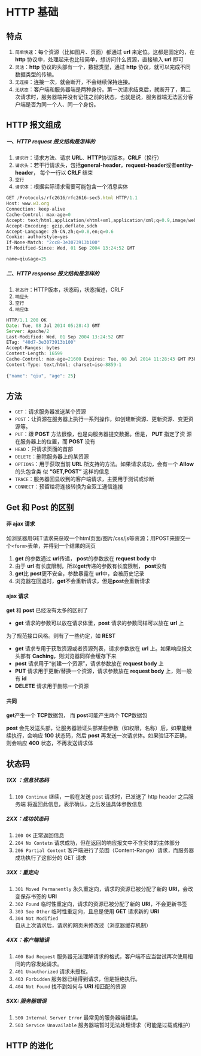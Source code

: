 # HTTP 基础

## 特点
1. `简单快速`：每个资源（比如图片、页面）都通过 **url** 来定位。这都是固定的，在 **http** 协议中，处理起来也比较简单，想访问什么资源，直接输入 **url** 即可
2. `灵活`：**http** 协议的头部有一个，数据类型，通过 **http** 协议，就可以完成不同数据类型的传输。
3. `无连接`：连接一次，就会断开，不会继续保持连接。
4. `无状态`：客户端和服务器端是两种身份。第一次请求结束后，就断开了，第二次请求时，服务器端并没有记住之前的状态，也就是说，服务器端无法区分客户端是否为同一个人、同一个身份。

## HTTP 报文组成

##### 一、HTTP request 报⽂结构是怎样的

1. `请求行`：请求方法、请求 **URL**、**HTTP**协议版本，**CRLF**（换行）
2. `请求头`：若⼲⾏请求头，包括**general-header**，**request-header**或者**entity-header**， 每个⼀⾏以 **CRLF** 结束
3. `空行`
4. `请求体`：根据实际请求需要可能包含⼀个消息实体

```javascript
GET /Protocols/rfc2616/rfc2616-sec5.html HTTP/1.1 
Host: www.w3.org 
Connection: keep-alive 
Cache-Control: max-age=0 
Accept: text/html,application/xhtml+xml,application/xml;q=0.9,image/webp,*/ User-Agent: Mozilla/5.0 (Windows NT 6.1; WOW64) AppleWebKit/537.36 (KHTML, Referer: https://www.google.com.hk/) 
Accept-Encoding: gzip,deflate,sdch 
Accept-Language: zh-CN,zh;q=0.8,en;q=0.6 
Cookie: authorstyle=yes 
If-None-Match: "2cc8-3e3073913b100" 
If-Modified-Since: Wed, 01 Sep 2004 13:24:52 GMT 

name=qiu&age=25 
```

##### 二、HTTP response 报⽂结构是怎样的

1. `状态行`：HTTP版本，状态码，状态描述，CRLF 
2. `响应头`
3. `空行`
4. `响应体`

```javascript
HTTP/1.1 200 OK 
Date: Tue, 08 Jul 2014 05:28:43 GMT 
Server: Apache/2 
Last-Modified: Wed, 01 Sep 2004 13:24:52 GMT 
ETag: "40d7-3e3073913b100" 
Accept-Ranges: bytes 
Content-Length: 16599 
Cache-Control: max-age=21600 Expires: Tue, 08 Jul 2014 11:28:43 GMT P3P: policyref="http://www.w3.org/2001/05/P3P/p3p.xml" 
Content-Type: text/html; charset=iso-8859-1 
 
{"name": "qiu", "age": 25}
```

## 方法

- `GET`：请求服务器发送某个资源
- `POST`：让资源在服务器上执行一系列操作，如创建新资源、更新资源、变更资源等。
- `PUT`：跟 **POST** ⽅法很像，也是向服务器提交数据。但是， **PUT** 指定了资 源在服务器上的位置，⽽ **POST** 没有
- `HEAD`：只请求⻚⾯的⾸部
- `DELETE`：删除服务器上的某资源
- `OPTIONS`：⽤于获取当前 **URL** 所⽀持的⽅法。如果请求成功，会有⼀个 **Allow** 的头包含类 似 **“GET,POST”** 这样的信息
- `TRACE`：服务器回显收到的客户端请求，主要用于测试或诊断
- `CONNECT`：预留给将连接转换为全双工通信连接

## Get 和 Post 的区别

#### 非 ajax 请求

如浏览器用GET请求来获取一个html页面/图片/css/js等资源；用POST来提交一个`<form>`表单，并得到一个结果的网页

1. **get** 的参数通过 **url**传递， **post**的参数放在 **request body** 中
2. 由于 **url** 有长度限制，所以**get**传递的参数有长度限制， **post**没有
3. **get**比 **post**更不安全，参数暴露在 **url**中，会被历史记录
4. 浏览器在回退时，**get**不会重新请求，但是**post**会重新请求

#### ajax 请求

**get** 和 **post** 已经没有太多的区别了

- **get** 请求的参数可以放在请求体里，**post** 请求的参数同样可以放在 **url** 上

为了规范接口风格。则有了一些约定，如 **REST**

- **get** 请求专用于获取资源或者资源列表，请求参数放在 **url** 上。如果响应报文头部有 **Caching**，则浏览器同样会缓存下来
- **post** 请求用于“创建一个资源”，请求参数放在 **request body** 上
- **PUT** 请求用于更新/替换一个资源，请求参数放在 **request body** 上，则一般有 **id**
- **DELETE** 请求用于删除一个资源

#### 共同

**get**产生一个 **TCP**数据包， 而 **post**可能产生两个 **TCP**数据包

**post** 会先发送头部，让服务器验证头部某些参数（如权限，名称）后，如果能继续执行，会响应 **100** 状态码，然后 **post** 再发送一次请求体。如果验证不正确，则会响应 **400** 状态，不再发送请求体  

## 状态码

##### **1XX** ：信息状态码 

1. `100 Continue` 继续，⼀般在发送 post 请求时，已发送了 http header 之后服务端 将返回此信息，表示确认，之后发送具体参数信息 

##### **2XX**：成功状态码 

1. `200 OK` 正常返回信息 
2. `204 No Contetn` 请求成功，但在返回的响应报文中不含实体的主体部分
3. `206 Partial Content` 客户端进行了范围（Content-Range）请求，而服务器成功执行了这部分的 GET 请求 

##### **3XX**：重定向 

1. `301 Moved Permanently` 永久重定向，请求的资源已被分配了新的 **URI**，会改变保存书签的 **URI**
2. `302 Found` 临时性重定向，请求的资源已被分配了新的 **URI**，不会更新书签
3. `303 See Other` 临时性重定向，且总是使⽤ **GET** 请求新的 **URI** 
4. `304 Not Modified` ⾃从上次请求后，请求的⽹⻚未修改过（浏览器缓存机制）

##### **4XX**：客户端错误

1. `400 Bad Request` 服务器⽆法理解请求的格式，客户端不应当尝试再次使⽤相同的内容发起请求。 
2. `401 Unauthorized` 请求未授权。
3. `403 Forbidden` 服务器已经得到请求，但是拒绝执行。
4. `404 Not Found` 找不到如何与 **URI** 相匹配的资源

##### **5XX**: 服务器错误 

1. `500 Internal Server Error` 最常⻅的服务器端错误。 
2. `503 Service Unavailable` 服务器端暂时⽆法处理请求（可能是过载或维护）

## HTTP 的进化



